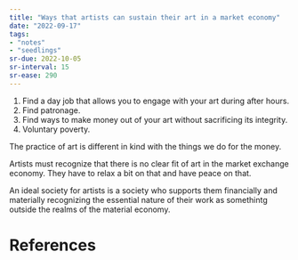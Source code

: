 ```yaml
---
title: "Ways that artists can sustain their art in a market economy"
date: "2022-09-17"
tags:
- "notes"
- "seedlings"
sr-due: 2022-10-05
sr-interval: 15
sr-ease: 290
---
```


1. Find a day job that allows you to engage with your art during after hours.
2. Find patronage.
3. Find ways to make money out of your art without sacrificing its integrity.
4. Voluntary poverty.

The practice of art is different in kind with the things we do for the money.

Artists must recognize that there is no clear fit of art in the market exchange economy. They have to relax a bit on that and have peace on that.

An ideal society for artists is a society who supports them financially and materially recognizing the essential nature of their work as somethintg outside the realms of the material economy.

# References